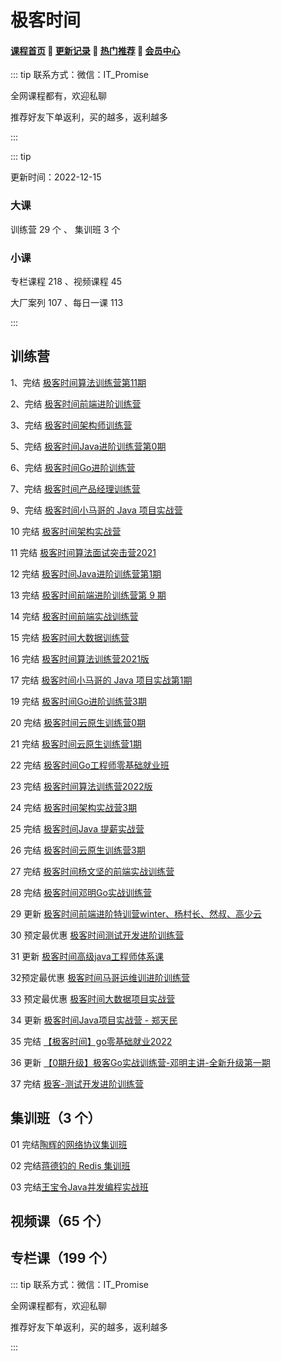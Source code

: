 # 极客时间

#### [**课程首页**](../../README.md) 💖 [**更新记录**](./gxjl-2023.md) 💖 [**热门推荐**](./rmtj.md) 💖 [**会员中心**](./vip.md)

::: tip
联系方式：微信：IT_Promise

全网课程都有，欢迎私聊

推荐好友下单返利，买的越多，返利越多

:::

::: tip

更新时间：2022-12-15

### 大课

训练营 29 个 、 集训班 3 个

### 小课

专栏课程 218 、视频课程 45

大厂案列 107 、每日一课 113

:::

## 训练营

1、完结 [极客时间算法训练营第11期](https://time.geekbang.org/college/algorithm/100034301)

2、完结 [极客时间前端进阶训练营](https://u.geekbang.org/subject/fe/100044701)

3、完结 [极客时间架构师训练营](https://u.geekbang.org/subject/arch/1000388)

5、完结 [极客时间Java进阶训练营第0期](https://u.geekbang.org/subject/java/1000579)

6、完结 [极客时间Go进阶训练营](https://u.geekbang.org/subject/go/1000607)

7、完结 [极客时间产品经理训练营](https://u.geekbang.org/subject/pm)

9、完结 [极客时间小马哥的 Java 项目实战营](https://u.geekbang.org/subject/java2nd/1000675)

10 完结 [极客时间架构实战营](https://u.geekbang.org/subject/arch2nd)

11 完结 [极客时间算法面试突击营2021](https://u.geekbang.org/subject/algorithm2nd/)

12 完结 [极客时间Java进阶训练营第1期](https://u.geekbang.org/subject/arch2nd)

13 完结 [极客时间前端进阶训练营第 9 期](https://u.geekbang.org/subject/fe)

14 完结 [极客时间前端实战训练营](https://u.geekbang.org/subject/fe2nd)

15 完结 [极客时间大数据训练营](https://u.geekbang.org/subject/bigdata)

16 完结 [极客时间算法训练营2021版](https://u.geekbang.org/subject/algorithm3rd)

17 完结 [极客时间小马哥的 Java 项目实战第1期](https://u.geekbang.org/subject/java2nd/1000675)

19 完结 [极客时间Go进阶训练营3期](https://u.geekbang.org/subject/go/1000607)

20 完结 [极客时间云原生训练营0期](https://u.geekbang.org/subject/cloudnative)

21 完结 [极客时间云原生训练营1期](https://u.geekbang.org/subject/cloudnative)

22 完结 [极客时间Go工程师零基础就业班](https://u.geekbang.org/subject/basicgo)

23 完结 [极客时间算法训练营2022版](https://u.geekbang.org/subject/algorithm3rd)

24 完结 [极客时间架构实战营3期](https://u.geekbang.org/subject/arch2nd)

25 完结 [极客时间Java 提薪实战营](https://u.geekbang.org/subject/java3rd)

26 完结 [极客时间云原生训练营3期](https://u.geekbang.org/subject/cloudnative)

27 完结 [极客时间杨文坚的前端实战训练营](https://u.geekbang.org/subject/fe3rd)

28 完结 [极客时间邓明Go实战训练营](https://u.geekbang.org/subject/go2nd)

29 更新 [极客时间前端进阶特训营winter、杨村长、然叔、高少云](https://u.geekbang.org/subject/fe4th)

30 预定最优惠 [极客时间测试开发进阶训练营](https://u.geekbang.org/subject/test)

31 更新 [极客时间高级java工程师体系课](https://u.geekbang.org/subject/java4th)

32预定最优惠 [极客时间马哥运维训进阶训练营](https://u.geekbang.org/subject/intro/1001198)

33 预定最优惠 [极客时间大数据项目实战营](https://time.geekbang.org/activity/promo?page_name=page_526)

34 更新 [极客时间Java项目实战营 - 郑天民](https://u.geekbang.org/subject/java5th)

35 完结 [【极客时间】go零基础就业2022](https://u.geekbang.org/subject/basicgo)

36 更新 [【0期升级】极客Go实战训练营-邓明主讲-全新升级第一期](https://u.geekbang.org/subject/go2nd)

37 完结 [极客-测试开发进阶训练营](https://u.geekbang.org/subject/go2nd)

## 集训班（3 个）

01 完结[陶辉的网络协议集训班](https://time.geekbang.org/course/intro/100070201)

02 完结[蒋德钧的 Redis 集训班](https://time.geekbang.org/course/intro/396)

03 完结[王宝令Java并发编程实战班](https://time.geekbang.org/column/intro/405)



## 视频课（65 个）



## 专栏课（199 个）

::: tip
联系方式：微信：IT_Promise

全网课程都有，欢迎私聊

推荐好友下单返利，买的越多，返利越多

:::